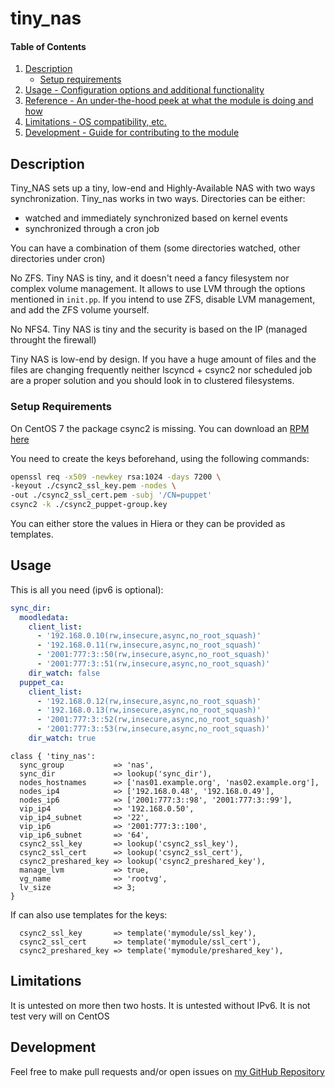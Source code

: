 # tiny_nas

#### Table of Contents

1. [Description](#description)
    * [Setup requirements](#setup-requirements)
1. [Usage - Configuration options and additional functionality](#usage)
1. [Reference - An under-the-hood peek at what the module is doing and how](#reference)
1. [Limitations - OS compatibility, etc.](#limitations)
1. [Development - Guide for contributing to the module](#development)

## Description

Tiny_NAS sets up a tiny, low-end and Highly-Available NAS with two ways synchronization.
Tiny_nas works in two ways. Directories can be either:

* watched and immediately synchronized based on kernel events
* synchronized through a cron job

You can have a combination of them (some directories watched, other directories under cron)

No ZFS. Tiny NAS is tiny, and it doesn't need a fancy filesystem nor complex volume management.
It allows to use LVM through the options mentioned in `init.pp`.
If you intend to use ZFS, disable LVM management, and add the ZFS volume yourself.

No NFS4. Tiny NAS is tiny and the security is based on the IP (managed throught the firewall)

Tiny NAS is low-end by design.
If you have a huge amount of files and the files are changing frequently neither lscyncd + csync2 nor scheduled job are a proper solution and you should look in to clustered filesystems.

### Setup Requirements

On CentOS 7 the package csync2 is missing.
You can download an [RPM here](http://repo.okay.com.mx/?dir=centos/7/x86_64/release)

You need to create the keys beforehand, using the following commands:

```sh
openssl req -x509 -newkey rsa:1024 -days 7200 \
-keyout ./csync2_ssl_key.pem -nodes \
-out ./csync2_ssl_cert.pem -subj '/CN=puppet'
csync2 -k ./csync2_puppet-group.key
```

You can either store the values in Hiera or they can be provided as templates.

## Usage

This is all you need (ipv6 is optional):

```yaml
sync_dir:
  moodledata:
    client_list:
      - '192.168.0.10(rw,insecure,async,no_root_squash)'
      - '192.168.0.11(rw,insecure,async,no_root_squash)'
      - '2001:777:3::50(rw,insecure,async,no_root_squash)'
      - '2001:777:3::51(rw,insecure,async,no_root_squash)'
    dir_watch: false
  puppet_ca:
    client_list:
      - '192.168.0.12(rw,insecure,async,no_root_squash)'
      - '192.168.0.13(rw,insecure,async,no_root_squash)'
      - '2001:777:3::52(rw,insecure,async,no_root_squash)'
      - '2001:777:3::53(rw,insecure,async,no_root_squash)'
    dir_watch: true
```

```puppet
class { 'tiny_nas':
  sync_group           => 'nas',
  sync_dir             => lookup('sync_dir'),
  nodes_hostnames      => ['nas01.example.org', 'nas02.example.org'],
  nodes_ip4            => ['192.168.0.48', '192.168.0.49'],
  nodes_ip6            => ['2001:777:3::98', '2001:777:3::99'],
  vip_ip4              => '192.168.0.50',
  vip_ip4_subnet       => '22',
  vip_ip6              => '2001:777:3::100',
  vip_ip6_subnet       => '64',
  csync2_ssl_key       => lookup('csync2_ssl_key'),
  csync2_ssl_cert      => lookup('csync2_ssl_cert'),
  csync2_preshared_key => lookup('csync2_preshared_key'),
  manage_lvm           => true,
  vg_name              => 'rootvg',
  lv_size              => 3;
}
```

If can also use templates for the keys:

```puppet
  csync2_ssl_key       => template('mymodule/ssl_key'),
  csync2_ssl_cert      => template('mymodule/ssl_cert'),
  csync2_preshared_key => template('mymodule/preshared_key'),
```

## Limitations

It is untested on more then two hosts.
It is untested without IPv6.
It is not test very will on CentOS

## Development

Feel free to make pull requests and/or open issues on [my GitHub Repository](https://github.com/maxadamo/tiny_nas)
